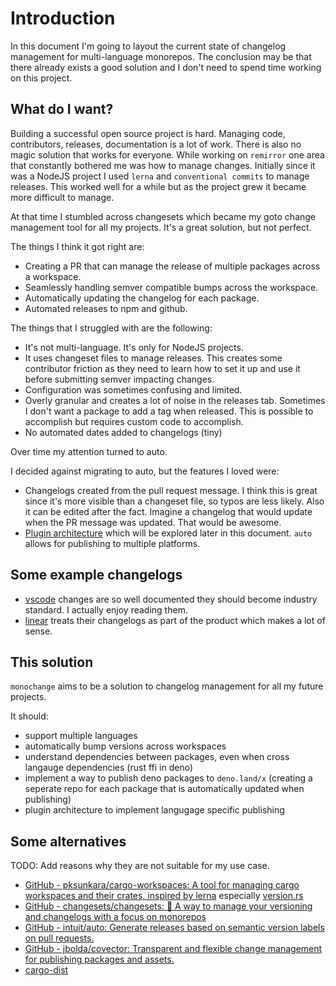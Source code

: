 # Introduction

In this document I'm going to layout the current state of changelog management for multi-language
monorepos. The conclusion may be that there already exists a good solution and I don't need to spend
time working on this project.

## What do I want?

Building a successful open source project is hard. Managing code, contributors, releases,
documentation is a lot of work. There is also no magic solution that works for everyone. While
working on `remirror` one area that constantly bothered me was how to manage changes. Initially
since it was a NodeJS project I used `lerna` and `conventional commits` to manage releases. This
worked well for a while but as the project grew it became more difficult to manage.

At that time I stumbled across changesets which became my goto change management tool for all my
projects. It's a great solution, but not perfect.

The things I think it got right are:

- Creating a PR that can manage the release of multiple packages across a workspace.
- Seamlessly handling semver compatible bumps across the workspace.
- Automatically updating the changelog for each package.
- Automated releases to npm and github.

The things that I struggled with are the following:

- It's not multi-language. It's only for NodeJS projects.
- It uses changeset files to manage releases. This creates some contributor friction as they need to
  learn how to set it up and use it before submitting semver impacting changes.
- Configuration was sometimes confusing and limited.
- Overly granular and creates a lot of noise in the releases tab. Sometimes I don't want a package
  to add a tag when released. This is possible to accomplish but requires custom code to accomplish.
- No automated dates added to changelogs (tiny)

Over time my attention turned to auto.

I decided against migrating to auto, but the features I loved were:

- Changelogs created from the pull request message. I think this is great since it's more visible
  than a changeset file, so typos are less likely. Also it can be edited after the fact. Imagine a
  changelog that would update when the PR message was updated. That would be awesome.
- [Plugin architecture](https://intuit.github.io/auto/docs/plugins/writing-plugins) which will be
  explored later in this document. `auto` allows for publishing to multiple platforms.

## Some example changelogs

- [vscode](https://code.visualstudio.com/updates/v1_75) changes are so well documented they should
  become industry standard. I actually enjoy reading them.
- [linear](https://linear.app/changelog) treats their changelogs as part of the product which makes
  a lot of sense.

## This solution

`monochange` aims to be a solution to changelog management for all my future projects.

It should:

- support multiple languages
- automatically bump versions across workspaces
- understand dependencies between packages, even when cross langauge dependencies (rust ffi in deno)
- implement a way to publish deno packages to `deno.land/x` (creating a seperate repo for each
  package that is automatically updated when publishing)
- plugin architecture to implement langugage specific publishing

## Some alternatives

TODO: Add reasons why they are not suitable for my use case.

- [GitHub - pksunkara/cargo-workspaces: A tool for managing cargo workspaces and their crates, inspired by lerna](https://github.com/pksunkara/cargo-workspaces)
  especially
  [version.rs](https://github.com/pksunkara/cargo-workspaces/blob/master/cargo-workspaces/src/utils/version.rs)
- [GitHub - changesets/changesets: 🦋 A way to manage your versioning and changelogs with a focus on monorepos](https://github.com/changesets/changesets)
- [GitHub - intuit/auto: Generate releases based on semantic version labels on pull requests.](https://github.com/intuit/auto/)
- [GitHub - jbolda/covector: Transparent and flexible change management for publishing packages and assets.](https://github.com/jbolda/covector)
- [cargo-dist](https://github.com/axodotdev/cargo-dist)
